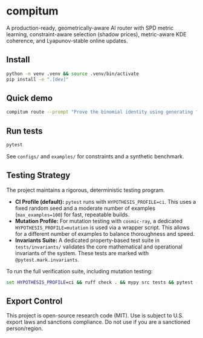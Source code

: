# compitum

A production-ready, geometrically-aware AI router with SPD metric learning, constraint-aware
selection (shadow prices), metric-aware KDE coherence, and Lyapunov-stable online updates.

## Install
```bash
python -m venv .venv && source .venv/bin/activate
pip install -e ".[dev]"
```

## Quick demo

```bash
compitum route --prompt "Prove the binomial identity using generating functions."
```

## Run tests

```bash
pytest
```

See `configs/` and `examples/` for constraints and a synthetic benchmark.

## Testing Strategy

The project maintains a rigorous, deterministic testing program.

*   **CI Profile (default):** `pytest` runs with `HYPOTHESIS_PROFILE=ci`. This uses a fixed random seed and a moderate number of examples (`max_examples=100`) for fast, repeatable builds.
*   **Mutation Profile:** For mutation testing with `cosmic-ray`, a dedicated `HYPOTHESIS_PROFILE=mutation` is used via a wrapper script. This allows for a different number of examples to balance thoroughness and speed.
*   **Invariants Suite:** A dedicated property-based test suite in `tests/invariants/` validates the core mathematical and operational invariants of the system. These tests are marked with `@pytest.mark.invariants`.

To run the full verification suite, including mutation testing:
```bat
set HYPOTHESIS_PROFILE=ci && ruff check . && mypy src tests && pytest --maxfail=1 --cov=compitum --cov-branch --cov-report=term-missing && del /q session.sqlite 2>nul && cosmic-ray init --force cosmic-ray.toml session.sqlite && cosmic-ray exec cosmic-ray.toml session.sqlite && cr-report session.sqlite
```

## Export Control

This project is open-source research code (MIT). Use is subject to U.S. export laws and sanctions compliance. Do not use if you are a sanctioned person/region.